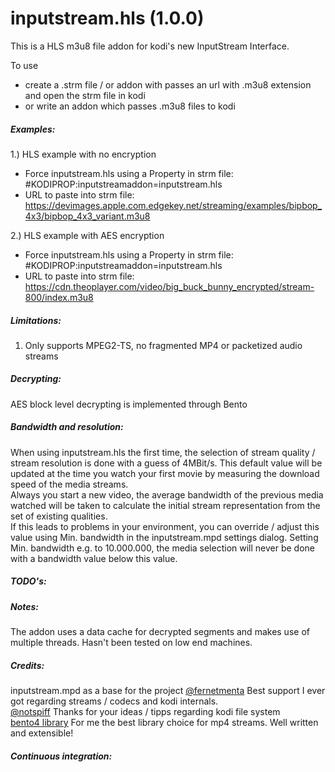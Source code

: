 # inputstream.hls (1.0.0)

This is a HLS m3u8 file addon for kodi's new InputStream Interface.

To use
- create a .strm file / or addon with passes an url with .m3u8 extension and open the strm file in kodi
- or write an addon which passes .m3u8 files to kodi

##### Examples:
1.) HLS example with no encryption
- Force inputstream.hls using a Property in strm file: #KODIPROP:inputstreamaddon=inputstream.hls
- URL to paste into strm file: https://devimages.apple.com.edgekey.net/streaming/examples/bipbop_4x3/bipbop_4x3_variant.m3u8

2.) HLS example with AES encryption
- Force inputstream.hls using a Property in strm file: #KODIPROP:inputstreamaddon=inputstream.hls
- URL to paste into strm file: https://cdn.theoplayer.com/video/big_buck_bunny_encrypted/stream-800/index.m3u8


##### Limitations:
1. Only supports MPEG2-TS, no fragmented MP4 or packetized audio streams

##### Decrypting:
AES block level decrypting is implemented through Bento

##### Bandwidth and resolution:
When using inputstream.hls the first time, the selection of stream quality / stream resolution is done with a guess of 4MBit/s. This default value will be updated at the time you watch your first movie by measuring the download speed of the media streams.  
Always you start a new video, the average bandwidth of the previous media watched will be taken to calculate the initial stream representation from the set of existing qualities.  
If this leads to problems in your environment, you can override / adjust this value using Min. bandwidth in the inputstream.mpd settings dialog. Setting Min. bandwidth e.g. to 10.000.000, the media selection will never be done with a bandwidth value below this value.  

##### TODO's:
 

##### Notes:
The addon uses a data cache for decrypted segments and makes use of multiple threads.  Hasn't been tested on low end machines.

##### Credits:
inputstream.mpd as a base for the project
[@fernetmenta](github.com/fernetmenta) Best support I ever got regarding streams / codecs and kodi internals.  
[@notspiff](https://github.com/notspiff) Thanks for your ideas / tipps regarding kodi file system  
[bento4 library](https://www.bento4.com/) For me the best library choice for mp4 streams. Well written and extensible!

##### Continuous integration:
